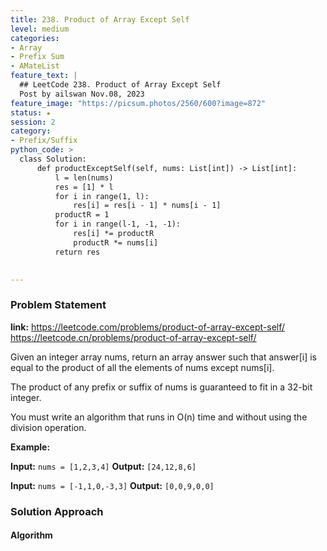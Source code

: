 ```yaml
---
title: 238. Product of Array Except Self
level: medium
categories:
- Array
- Prefix Sum
- AMateList
feature_text: |
  ## LeetCode 238. Product of Array Except Self
  Post by ailswan Nov.08, 2023
feature_image: "https://picsum.photos/2560/600?image=872"
status: ★
session: 2
category:
- Prefix/Suffix
python_code: >
  class Solution:
      def productExceptSelf(self, nums: List[int]) -> List[int]:
          l = len(nums)
          res = [1] * l
          for i in range(1, l):
              res[i] = res[i - 1] * nums[i - 1]
          productR = 1
          for i in range(l-1, -1, -1):
              res[i] *= productR
              productR *= nums[i]
          return res

         
---
```


### Problem Statement
**link:**
https://leetcode.com/problems/product-of-array-except-self/
https://leetcode.cn/problems/product-of-array-except-self/
 
Given an integer array nums, return an array answer such that answer[i] is equal to the product of all the elements of nums except nums[i].

The product of any prefix or suffix of nums is guaranteed to fit in a 32-bit integer.

You must write an algorithm that runs in O(n) time and without using the division operation.

**Example:**

**Input:** `nums = [1,2,3,4]`
**Output:** `[24,12,8,6]`
 
**Input:** `nums = [-1,1,0,-3,3]`
**Output:** `[0,0,9,0,0]`

### Solution Approach
 
#### Algorithm
 